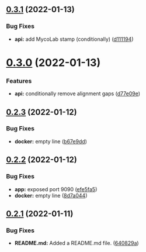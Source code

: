 ## [0.3.1](https://github.com/mycolab/genbank/compare/v0.3.0...v0.3.1) (2022-01-13)


### Bug Fixes

* **api:** add MycoLab stamp (conditionally) ([d111194](https://github.com/mycolab/genbank/commit/d1111948da262d57401166894f3cfef26bea0c97))



# [0.3.0](https://github.com/mycolab/genbank/compare/v0.2.3...v0.3.0) (2022-01-13)


### Features

* **api:** conditionally remove alignment gaps ([d77e09e](https://github.com/mycolab/genbank/commit/d77e09e06bc3c84d8bd85f35b80b164b94c9ba41))



## [0.2.3](https://github.com/mycolab/genbank/compare/v0.2.2...v0.2.3) (2022-01-12)


### Bug Fixes

* **docker:** empty line ([b67e9dd](https://github.com/mycolab/genbank/commit/b67e9ddca64f5ff5a6f603a85eac58fdae6144d3))



## [0.2.2](https://github.com/mycolab/genbank/compare/v0.2.1...v0.2.2) (2022-01-12)


### Bug Fixes

* **app:** exposed port 9090 ([efe5fa5](https://github.com/mycolab/genbank/commit/efe5fa58087b0befe9859ca5d9c2e67103d0c9ce))
* **docker:** empty line ([8d7a044](https://github.com/mycolab/genbank/commit/8d7a044772eb23469af66829e37e80625e800079))



## [0.2.1](https://github.com/mycolab/genbank/compare/v0.2.0...v0.2.1) (2022-01-11)


### Bug Fixes

* **README.md:** Added a README.md file. ([640829a](https://github.com/mycolab/genbank/commit/640829a79439b737366b51f216be6cb7e6cffae4))



